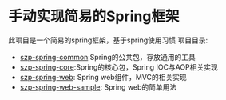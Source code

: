 # 手动实现简易的Spring框架
此项目是一个简易的spring框架，基于spring使用习惯
项目目录:
- [szp-spring-common](szp-spring-common):Spring的公共包，存放通用的工具
- [szp-spring-core](szp-spring-core):Spring的核心包，Spring IOC与AOP相关实现
- [szp-spring-web](szp-spring-web): Spring web组件，MVC的相关实现
- [szp-spring-web-sample](szp-spring-web-sample): Spring web的简单用法